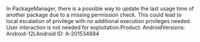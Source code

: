 In PackageManager, there is a possible way to update the last usage time of another package due to a missing permission check. This could lead to local escalation of privilege with no additional execution privileges needed. User interaction is not needed for exploitation.Product: AndroidVersions: Android-12LAndroid ID: A-201534884
